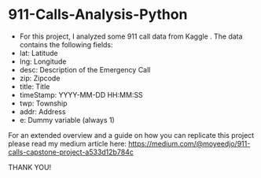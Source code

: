 # 911-Calls-Analysis-Python
- For this project, I analyzed some 911 call data from Kaggle . The data contains the following fields:
- lat: Latitude
- lng: Longitude
- desc: Description of the Emergency Call
- zip: Zipcode
- title: Title
- timeStamp: YYYY-MM-DD HH:MM:SS
- twp: Township
- addr: Address
- e: Dummy variable (always 1)

For an extended overview and a guide on how you can replicate this project please read my medium article here: https://medium.com/@moyeedjo/911-calls-capstone-project-a533d12b784c

THANK YOU!
